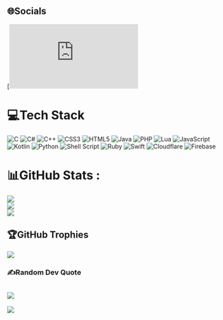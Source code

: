 
## 🌐Socials
[![Facebook](https://facebook.com/profile.php?id=100095394342086) 

# 💻Tech Stack
![C](https://img.shields.io/badge/c-%2300599C.svg?style=plastic&logo=c&logoColor=white) ![C#](https://img.shields.io/badge/c%23-%23239120.svg?style=plastic&logo=c-sharp&logoColor=white) ![C++](https://img.shields.io/badge/c++-%2300599C.svg?style=plastic&logo=c%2B%2B&logoColor=white) ![CSS3](https://img.shields.io/badge/css3-%231572B6.svg?style=plastic&logo=css3&logoColor=white) ![HTML5](https://img.shields.io/badge/html5-%23E34F26.svg?style=plastic&logo=html5&logoColor=white) ![Java](https://img.shields.io/badge/java-%23ED8B00.svg?style=plastic&logo=java&logoColor=white) ![PHP](https://img.shields.io/badge/php-%23777BB4.svg?style=plastic&logo=php&logoColor=white) ![Lua](https://img.shields.io/badge/lua-%232C2D72.svg?style=plastic&logo=lua&logoColor=white) ![JavaScript](https://img.shields.io/badge/javascript-%23323330.svg?style=plastic&logo=javascript&logoColor=%23F7DF1E) ![Kotlin](https://img.shields.io/badge/kotlin-%230095D5.svg?style=plastic&logo=kotlin&logoColor=white) ![Python](https://img.shields.io/badge/python-3670A0?style=plastic&logo=python&logoColor=ffdd54) ![Shell Script](https://img.shields.io/badge/shell_script-%23121011.svg?style=plastic&logo=gnu-bash&logoColor=white) ![Ruby](https://img.shields.io/badge/ruby-%23CC342D.svg?style=plastic&logo=ruby&logoColor=white) ![Swift](https://img.shields.io/badge/swift-F54A2A?style=plastic&logo=swift&logoColor=white) ![Cloudflare](https://img.shields.io/badge/Cloudflare-F38020?style=plastic&logo=Cloudflare&logoColor=white) ![Firebase](https://img.shields.io/badge/firebase-%23039BE5.svg?style=plastic&logo=firebase)
# 📊GitHub Stats :
![](https://github-readme-stats.vercel.app/api?username=NhatNguyen2612&theme=dark&hide_border=true&include_all_commits=true&count_private=false)<br/>
![](https://github-readme-streak-stats.herokuapp.com/?user=NhatNguyen2612&theme=dark&hide_border=true)<br/>
![](https://github-readme-stats.vercel.app/api/top-langs/?username=NhatNguyen2612&theme=dark&hide_border=true&include_all_commits=true&count_private=false&layout=compact)

## 🏆GitHub Trophies
![](https://github-trophies.vercel.app/?username=NhatNguyen2612&theme=discord&no-frame=true&no-bg=false&margin-w=4)

### ✍️Random Dev Quote
![](https://quotes-github-readme.vercel.app/api?type=horizontal&theme=dark)
---
[![](https://visitcount.itsvg.in/api?id=NhatNguyen2612&icon=0&color=0)](https://visitcount.itsvg.in)
